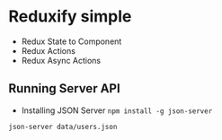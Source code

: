 # Reduxify simple

- Redux State to Component
- Redux Actions
- Redux Async Actions

## Running Server API
- Installing JSON Server
``
npm install -g json-server
``

``
  json-server data/users.json
``
